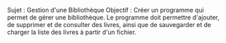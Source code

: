 Sujet : Gestion d'une Bibliothèque
Objectif : Créer un programme qui permet de gérer une bibliothèque. Le programme doit permettre
d'ajouter, de supprimer et de consulter des livres, ainsi que de sauvegarder et de charger la liste des
livres à partir d'un fichier.